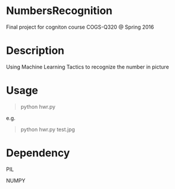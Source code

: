 # NumbersRecognition
Final project for cogniton course COGS-Q320 @ Spring 2016

# Description
Using Machine Learning Tactics to recognize the number in picture

# Usage

> python hwr.py <imagefile>

e.g. 
> python hwr.py test.jpg

# Dependency
PIL

NUMPY
